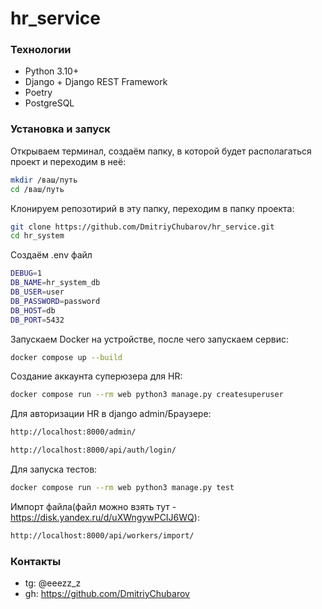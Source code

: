# hr_service

### Технологии

- Python 3.10+
- Django + Django REST Framework
- Poetry 
- PostgreSQL

### Установка и запуск

Открываем терминал, создаём папку, в которой будет располагаться проект и переходим в неё:
```bash
mkdir /ваш/путь
cd /ваш/путь
```
Клонируем репозотирий в эту папку, переходим в папку проекта:
```bash 
git clone https://github.com/DmitriyChubarov/hr_service.git
cd hr_system
```
Создаём .env файл
```bash
DEBUG=1
DB_NAME=hr_system_db
DB_USER=user
DB_PASSWORD=password
DB_HOST=db
DB_PORT=5432
```

Запускаем Docker на устройстве, после чего запускаем сервис:
```bash
docker compose up --build
```

Создание аккаунта суперюзера для HR:

```bash
docker compose run --rm web python3 manage.py createsuperuser
```

Для авторизации HR в django admin/Браузере:
```bash
http://localhost:8000/admin/

http://localhost:8000/api/auth/login/
```

Для запуска тестов:
```bash
docker compose run --rm web python3 manage.py test
```

Импорт файла(файл можно взять тут - https://disk.yandex.ru/d/uXWngywPCIJ6WQ):
```bash
http://localhost:8000/api/workers/import/
```
  
### Контакты
- tg: @eeezz_z
- gh: https://github.com/DmitriyChubarov

